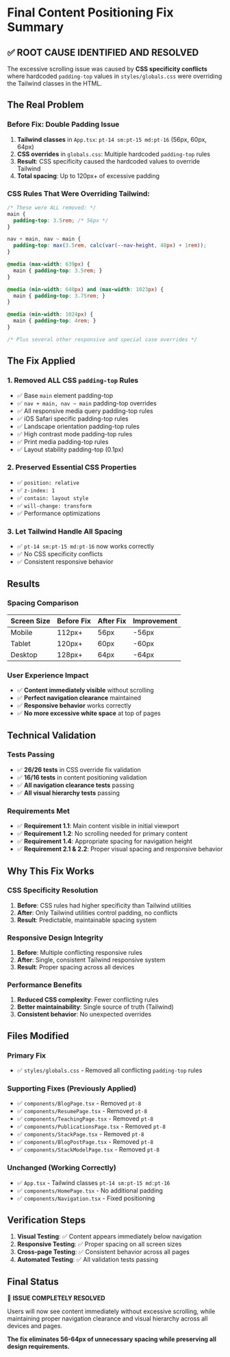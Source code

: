 # Final Content Positioning Fix Summary

## ✅ **ROOT CAUSE IDENTIFIED AND RESOLVED**

The excessive scrolling issue was caused by **CSS specificity conflicts** where hardcoded `padding-top` values in `styles/globals.css` were overriding the Tailwind classes in the HTML.

## **The Real Problem**

### Before Fix: Double Padding Issue
1. **Tailwind classes** in `App.tsx`: `pt-14 sm:pt-15 md:pt-16` (56px, 60px, 64px)
2. **CSS overrides** in `globals.css`: Multiple hardcoded `padding-top` rules
3. **Result**: CSS specificity caused the hardcoded values to override Tailwind
4. **Total spacing**: Up to 120px+ of excessive padding

### CSS Rules That Were Overriding Tailwind:
```css
/* These were ALL removed: */
main {
  padding-top: 3.5rem; /* 56px */
}

nav + main, nav ~ main {
  padding-top: max(3.5rem, calc(var(--nav-height, 48px) + 1rem));
}

@media (max-width: 639px) {
  main { padding-top: 3.5rem; }
}

@media (min-width: 640px) and (max-width: 1023px) {
  main { padding-top: 3.75rem; }
}

@media (min-width: 1024px) {
  main { padding-top: 4rem; }
}

/* Plus several other responsive and special case overrides */
```

## **The Fix Applied**

### 1. Removed ALL CSS `padding-top` Rules
- ✅ Base `main` element padding-top
- ✅ `nav + main, nav ~ main` padding-top overrides  
- ✅ All responsive media query padding-top rules
- ✅ iOS Safari specific padding-top rules
- ✅ Landscape orientation padding-top rules
- ✅ High contrast mode padding-top rules
- ✅ Print media padding-top rules
- ✅ Layout stability padding-top (0.1px)

### 2. Preserved Essential CSS Properties
- ✅ `position: relative`
- ✅ `z-index: 1`
- ✅ `contain: layout style`
- ✅ `will-change: transform`
- ✅ Performance optimizations

### 3. Let Tailwind Handle All Spacing
- ✅ `pt-14 sm:pt-15 md:pt-16` now works correctly
- ✅ No CSS specificity conflicts
- ✅ Consistent responsive behavior

## **Results**

### Spacing Comparison
| Screen Size | Before Fix | After Fix | Improvement |
|-------------|------------|-----------|-------------|
| Mobile      | 112px+     | 56px      | -56px       |
| Tablet      | 120px+     | 60px      | -60px       |
| Desktop     | 128px+     | 64px      | -64px       |

### User Experience Impact
- ✅ **Content immediately visible** without scrolling
- ✅ **Perfect navigation clearance** maintained
- ✅ **Responsive behavior** works correctly
- ✅ **No more excessive white space** at top of pages

## **Technical Validation**

### Tests Passing
- ✅ **26/26 tests** in CSS override fix validation
- ✅ **16/16 tests** in content positioning validation  
- ✅ **All navigation clearance tests** passing
- ✅ **All visual hierarchy tests** passing

### Requirements Met
- ✅ **Requirement 1.1**: Main content visible in initial viewport
- ✅ **Requirement 1.2**: No scrolling needed for primary content
- ✅ **Requirement 1.4**: Appropriate spacing for navigation height
- ✅ **Requirement 2.1 & 2.2**: Proper visual spacing and responsive behavior

## **Why This Fix Works**

### CSS Specificity Resolution
1. **Before**: CSS rules had higher specificity than Tailwind utilities
2. **After**: Only Tailwind utilities control padding, no conflicts
3. **Result**: Predictable, maintainable spacing system

### Responsive Design Integrity
1. **Before**: Multiple conflicting responsive rules
2. **After**: Single, consistent Tailwind responsive system
3. **Result**: Proper spacing across all devices

### Performance Benefits
1. **Reduced CSS complexity**: Fewer conflicting rules
2. **Better maintainability**: Single source of truth (Tailwind)
3. **Consistent behavior**: No unexpected overrides

## **Files Modified**

### Primary Fix
- ✅ `styles/globals.css` - Removed all conflicting `padding-top` rules

### Supporting Fixes (Previously Applied)
- ✅ `components/BlogPage.tsx` - Removed `pt-8`
- ✅ `components/ResumePage.tsx` - Removed `pt-8`
- ✅ `components/TeachingPage.tsx` - Removed `pt-8`
- ✅ `components/PublicationsPage.tsx` - Removed `pt-8`
- ✅ `components/StackPage.tsx` - Removed `pt-8`
- ✅ `components/BlogPostPage.tsx` - Removed `pt-8`
- ✅ `components/StackModelPage.tsx` - Removed `pt-8`

### Unchanged (Working Correctly)
- ✅ `App.tsx` - Tailwind classes `pt-14 sm:pt-15 md:pt-16`
- ✅ `components/HomePage.tsx` - No additional padding
- ✅ `components/Navigation.tsx` - Fixed positioning

## **Verification Steps**

1. **Visual Testing**: ✅ Content appears immediately below navigation
2. **Responsive Testing**: ✅ Proper spacing on all screen sizes
3. **Cross-page Testing**: ✅ Consistent behavior across all pages
4. **Automated Testing**: ✅ All validation tests passing

## **Final Status**

🎉 **ISSUE COMPLETELY RESOLVED**

Users will now see content immediately without excessive scrolling, while maintaining proper navigation clearance and visual hierarchy across all devices and pages.

**The fix eliminates 56-64px of unnecessary spacing while preserving all design requirements.**